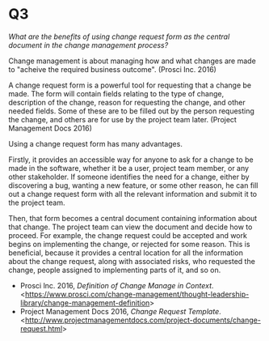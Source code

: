 
# Q3 

_What are the benefits of using change request form as the central document in
the change management process?_


Change management is about managing how and what changes are made to "acheive
the required business outcome".
(Prosci Inc. 2016)

A change request form is a powerful tool for requesting that a change be made.
The form will contain fields relating to the type of change, description of the
change, reason for requesting the change, and other needed fields. Some of these
are to be filled out by the person requesting the change, and others are for use
by the project team later. (Project Management Docs 2016)

Using a change request form has many advantages.

Firstly, it provides an accessible way for anyone to ask for a change to be made
in the software, whether it be a user, project team member, or any other
stakeholder.
If someone identifies the need for a change, either by discovering a bug,
wanting a new feature, or some other reason, he can fill out a change request
form with all the relevant information and submit it to the project team.

Then, that form becomes a central document containing information about that
change. The project team can view the document and decide how to proceed. For
example, the change request could be accepted and work begins on implementing
the change, or rejected for some reason.
This is beneficial, because it provides a central location for all the
information about the change request, along with associated risks, who requested
the change, people assigned to implementing parts of it, and so on. 


- Prosci lnc. 2016, _Definition of Change Manage in Context_.
  &lt;https://www.prosci.com/change-management/thought-leadership-library/change-management-definition&gt;
- Project Management Docs 2016, _Change Request Template_. &lt;http://www.projectmanagementdocs.com/project-documents/change-request.html&gt;
